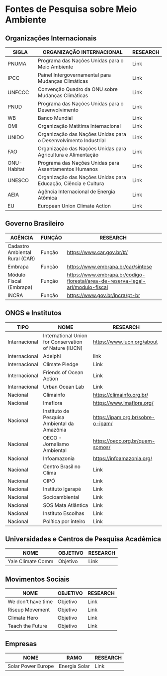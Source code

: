 # Fontes de Pesquisa sobre Meio Ambiente

## Organizações Internacionais

|SIGLA|ORGANIZAÇÃO INTERNACIONAL|RESEARCH|
|-|-|-|
|PNUMA|Programa das Nações Unidas para o Meio Ambiente|Link|
|IPCC|Painel Intergovernamental para Mudanças Climáticas|Link|
|UNFCCC|Convenção Quadro da ONU sobre Mudanças Climáticas|Link|
|PNUD|Programa das Nações Unidas para o Desenvolvimento|Link|
|WB|Banco Mundial|Link|
|OMI|Organização Matítima Internacional|Link|
|UNIDO|Organização das Nações Unidas para o Desenvolvimento Industrial|Link|
|FAO|Organização das Nações Unidas para Agricultura e Alimentação|Link|
|ONU-Habitat|Programa das Nações Unidas para Assentamentos Humanos|Link|
|UNESCO|Organização das Nações Unidas para Educação, Ciência e Cultura|Link|
|AEIA|Agência Internacional de Energia Atômica|Link|
|EU|European Union Climate Action|Link|

## Governo Brasileiro

|AGÊNCIA|FUNÇÃO|RESEARCH|
|-|-|-|
|Cadastro Ambiental Rural (CAR)|Função|https://www.car.gov.br/#/|
|Embrapa|Função|https://www.embrapa.br/car/sintese|
|Módulo Fiscal (Embrapa)|Função|https://www.embrapa.br/codigo-florestal/area-de-reserva-legal-arl/modulo-fiscal|
|INCRA|Função|https://www.gov.br/incra/pt-br|

## ONGS e Institutos

|TIPO|NOME|RESEARCH|
|-|-|-|
|Internacional|International Union for Conservation of Nature (IUCN)|https://www.iucn.org/about|
|Internacional|Adelphi|link|
|Internacional|Climate Pledge|Link|
|Internacional|Friends of Ocean Action|Link|
|Internacional|Urban Ocean Lab|Link|
|Nacional|Climainfo|https://climainfo.org.br/|
|Nacional|Imaflora|https://www.imaflora.org/|
|Nacional|Instituto de Pesquisa Ambiental da Amazônia|https://ipam.org.br/sobre-o-ipam/|
|Nacional|OECO - Jornalismo Ambiental|https://oeco.org.br/quem-somos/|
|Nacional|Infoamazonia|https://infoamazonia.org/|
|Nacional|Centro Brasil no Clima|Link|
|Nacional|CIPÓ|Link|
|Nacional|Instituto Igarapé|Link|
|Nacional|Socioambiental|Link|
|Nacional|SOS Mata Atlântica|Link|
|Nacional|Instituto Escolhas|Link|
|Nacional|Política por inteiro|Link|

## Universidades e Centros de Pesquisa Acadêmica

|NOME|OBJETIVO|RESEARCH|
|-|-|-|
|Yale Climate Comm|Objetivo|Link|

## Movimentos Sociais

|NOME|OBJETIVO|RESEARCH|
|-|-|-|
|We don't have time|Objetivo|Link|
|Riseup Movement|Objetivo|Link|
|Climate Hero|Objetivo|Link|
|Teach the Future|Objetivo|Link|

## Empresas
|NOME|RAMO|RESEARCH|
|-|-|-|
|Solar Power Europe|Energia Solar|Link|

